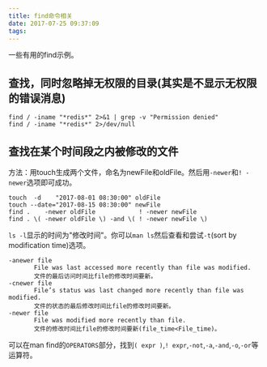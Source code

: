 ```yaml
---
title: find命令相关
date: 2017-07-25 09:37:09
tags:
---
```

一些有用的find示例。

<!-- more -->

## 查找，同时忽略掉无权限的目录(其实是不显示无权限的错误消息)
```
find / -iname "*redis*" 2>&1 | grep -v "Permission denied"
find / -iname "*redis*" 2>/dev/null
```

## 查找在某个时间段之内被修改的文件  
方法：用touch生成两个文件，命名为newFile和oldFile。然后用`-newer`和`! -newer`选项即可成功。  
```
touch  -d    "2017-08-01 08:30:00" oldFile
touch --date="2017-08-15 08:30:00" newFile
find .    -newer oldFile            ! -newer newFile
find . \( -newer oldFile \) -and \( ! -newer newFile \)
```
`ls -l`显示的时间为"修改时间"。你可以`man ls`然后查看和尝试`-t`(sort by modification time)选项。  
```
-anewer file
       File was last accessed more recently than file was modified.
       文件的最后访问时间比file的修改时间要新。
-cnewer file
       File’s status was last changed more recently than file was modified.
       文件的状态的最后修改时间比file的修改时间要新。
-newer file
       File was modified more recently than file.
       文件的修改时间比file的修改时间要新(file_time<File_time)。
```
可以在man find的`OPERATORS`部分，找到`( expr )`,`! expr`,`-not`,`-a`,`-and`,`-o`,`-or`等运算符。  
